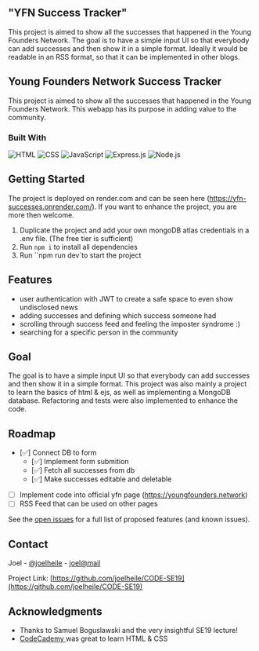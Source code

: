 ## "YFN Success Tracker"

This project is aimed to show all the successes that happened in the Young Founders Network.
The goal is to have a simple input UI so that everybody can add successes and then show it in a simple format.
Ideally it would be readable in an RSS format, so that it can be implemented in other blogs.

<a name="readme-top"></a>

<!-- ABOUT THE PROJECT -->

## Young Founders Network Success Tracker

This project is aimed to show all the successes that happened in the Young Founders Network.
This webapp has its purpose in adding value to the community.

### Built With

![HTML](https://img.shields.io/badge/HTML-239120?style=for-the-badge&logo=html5&logoColor=white)
![CSS](https://img.shields.io/badge/CSS-239120?&style=for-the-badge&logo=css3&logoColor=white)
![JavaScript](https://img.shields.io/badge/JavaScript-323330?style=for-the-badge&logo=javascript&logoColor=F7DF1E)
![Express.js](https://img.shields.io/badge/Express.js-404D59?style=for-the-badge)
![Node.js](https://img.shields.io/badge/Node.js-43853D?style=for-the-badge&logo=node.js&logoColor=white)

<!-- GETTING STARTED -->

## Getting Started

The project is deployed on render.com and can be seen here (https://yfn-successes.onrender.com/).
If you want to enhance the project, you are more then welcome.

1. Duplicate the project and add your own mongoDB atlas credentials in a .env file.
   (The free tier is sufficient)
2. Run `npm i` to install all dependencies
3. Run ``npm run dev`to start the project

## Features
- user authentication with JWT to create a safe space to even show undisclosed news
- adding successes and defining which success someone had
- scrolling through success feed and feeling the imposter syndrome :)
- searching for a specific person in the community


## Goal

The goal is to have a simple input UI so that everybody can add successes and then show it in a simple format.
This project was also mainly a project to learn the basics of html & ejs, as well as implementing a MongoDB database.
Refactoring and tests were also implemented to enhance the code.

<!-- ROADMAP -->

## Roadmap

- [✅] Connect DB to form
  - [✅] Implement form submition
  - [✅] Fetch all successes from db
  - [✅] Make successes editable and deletable 
- [ ] Implement code into official yfn page (https://youngfounders.network)
- [ ] RSS Feed that can be used on other pages

See the [open issues](https://github.com/joelheile/CODE-SE19/issues) for a full list of proposed features (and known issues).

<!-- CONTACT -->

## Contact

Joel - [@joelheile](https://twitter.com/joelheile) - [joel@mail](mailto:joel.heil-escobar@code.berlin.com)

Project Link: [https://github.com/joelheile/CODE-SE19](https://github.com/joelheile/CODE-SE19)

<!-- ACKNOWLEDGMENTS -->

## Acknowledgments

- Thanks to Samuel Boguslawski and the very insightful SE19 lecture!
- <a href="https://www.codecademy.com/">CodeCademy </a> was great to learn HTML & CSS

<!-- MARKDOWN LINKS & IMAGES -->
<!-- https://www.markdownguide.org/basic-syntax/#reference-style-links -->

[contributors-shield]: https://img.shields.io/github/contributors/joelheile/CODE-SE19.svg?style=for-the-badge
[contributors-url]: https://github.com/joelheile/CODE-SE19/graphs/contributors
[forks-shield]: https://img.shields.io/github/forks/joelheile/CODE-SE19.svg?style=for-the-badge
[forks-url]: https://github.com/joelheile/CODE-SE19/network/members
[stars-shield]: https://img.shields.io/github/stars/joelheile/CODE-SE19.svg?style=for-the-badge
[stars-url]: https://github.com/joelheile/CODE-SE19/stargazers
[issues-shield]: https://img.shields.io/github/issues/joelheile/CODE-SE19.svg?style=for-the-badge
[issues-url]: https://github.com/joelheile/CODE-SE19/issues
[license-shield]: https://img.shields.io/github/license/joelheile/CODE-SE19.svg?style=for-the-badge
[license-url]: https://github.com/joelheile/CODE-SE19/blob/master/LICENSE.txt
[linkedin-shield]: https://img.shields.io/badge/-LinkedIn-black.svg?style=for-the-badge&logo=linkedin&colorB=555
[linkedin-url]: https://linkedin.com/in/joel-heil-escobar
[product-screenshot]: images/screenshot.png
[CSS]: https://upload.wikimedia.org/wikipedia/commons/thumb/d/d5/CSS3_logo_and_wordmark.svg/1200px-CSS3_logo_and_wordmark.svg.png
[HTML]: https://upload.wikimedia.org/wikipedia/commons/thumb/6/61/HTML5_logo_and_wordmark.svg/512px-HTML5_logo_and_wordmark.svg.png
[JavaScript]: https://sendsquared.com/wp-content/uploads/2023/04/JavaScript-Logo.png
